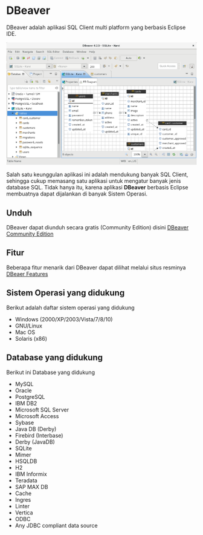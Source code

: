 # DBeaver 
DBeaver adalah aplikasi SQL Client multi platform yang berbasis Eclipse IDE.

![Tampilan ERD](../gambar/aplikasi/dbeaver/ERD.png)

Salah satu keunggulan aplikasi ini adalah mendukung banyak SQL Client, sehingga cukup memasang satu aplikasi untuk mengatur banyak jenis database SQL. Tidak hanya itu, karena aplikasi **DBeaver** berbasis Eclipse membuatnya dapat dijalankan di banyak Sistem Operasi.

## Unduh
DBeaver dapat diunduh secara gratis (Community Edition) disini [DBeaver Community Edition](https://github.com/serge-rider/dbeaver/releases)

## Fitur
Beberapa fitur menarik dari DBeaver dapat dilihat melalui situs resminya [DBeaer Features](https://dbeaver.jkiss.org/docs/features/)

## Sistem Operasi yang didukung
Berikut adalah daftar sistem operasi yang didukung
- Windows (2000/XP/2003/Vista/7/8/10)
- GNU/Linux
- Mac OS
- Solaris (x86)

## Database yang didukung
Berikut ini Database yang didukung
- MySQL
- Oracle
- PostgreSQL
- IBM DB2
- Microsoft SQL Server
- Microsoft Access
- Sybase
- Java DB (Derby)
- Firebird (Interbase)
- Derby (JavaDB)
- SQLite
- Mimer
- HSQLDB
- H2
- IBM Informix
- Teradata
- SAP MAX DB
- Cache
- Ingres
- Linter
- Vertica
- ODBC
- Any JDBC compliant data source